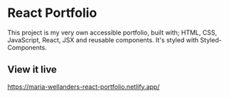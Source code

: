 # React Portfolio

This project is my very own accessible portfolio, built with; HTML, CSS, JavaScript, React, JSX and reusable components. It's styled with Styled-Components.

## View it live

https://maria-wellanders-react-portfolio.netlify.app/